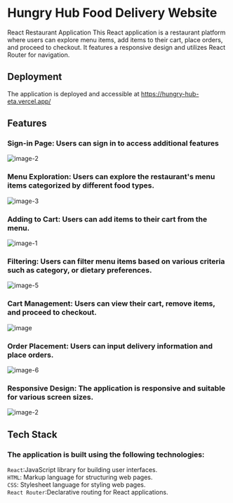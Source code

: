 # Hungry Hub Food Delivery Website

React Restaurant Application
This React application is a restaurant platform where users can explore menu items, add items to their cart, place orders, and proceed to checkout. It features a responsive design and utilizes React Router for navigation.

## Deployment

The application is deployed and accessible at https://hungry-hub-eta.vercel.app/

## Features

### Sign-in Page: Users can sign in to access additional features <br>

![image-2](https://github.com/rahul-singh-takuli56/Hungry-Hub/assets/118590603/b3c12be9-8050-4016-9268-0873dbcaa0f3)

### Menu Exploration: Users can explore the restaurant's menu items categorized by different food types.<br>

![image-3](https://github.com/rahul-singh-takuli56/Hungry-Hub/assets/118590603/95713bdd-1e8c-402b-898c-920090c09ea8)

### Adding to Cart: Users can add items to their cart from the menu.<br>

![image-1](https://github.com/rahul-singh-takuli56/Hungry-Hub/assets/118590603/76669dc8-71aa-4856-a03c-510be44485e4)

### Filtering: Users can filter menu items based on various criteria such as category, or dietary preferences.<br>

![image-5](https://github.com/rahul-singh-takuli56/Hungry-Hub/assets/118590603/ed2e87a4-9a32-4fdb-a590-eca4a620e77f)

### Cart Management: Users can view their cart, remove items, and proceed to checkout.<br>

![image](https://github.com/rahul-singh-takuli56/Hungry-Hub/assets/118590603/ac2443fe-640b-441a-9227-04f4d7a70ebe)

### Order Placement: Users can input delivery information and place orders.<br>

![image-6](https://github.com/rahul-singh-takuli56/Hungry-Hub/assets/118590603/4b09f034-9d8b-41a2-8302-92bae9106540)

### Responsive Design: The application is responsive and suitable for various screen sizes.<br>

![image-2](https://github.com/rahul-singh-takuli56/Hungry-Hub/assets/118590603/b74fe1b2-69a5-42bf-a3bb-891a5f1071a9)

## Tech Stack

### The application is built using the following technologies:

`React`:JavaScript library for building user interfaces.<br>
`HTML`: Markup language for structuring web pages.<br>
`CSS`: Stylesheet language for styling web pages.<br>
`React Router`:Declarative routing for React applications.<br>
